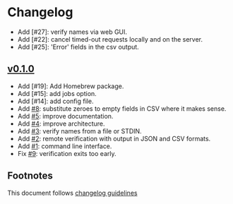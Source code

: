 # Changelog

- Add [#27]: verify names via web GUI.
- Add [#22]: cancel timed-out requests locally and on the server.
- Add [#25]: 'Error' fields in the csv output.

## [v0.1.0]

- Add [#19]: Add Homebrew package.
- Add [#15]: add jobs option.
- Add [#14]: add config file.
- Add [#8]: substitute zeroes to empty fields in CSV where it makes sense.
- Add [#5]: improve documentation.
- Add [#4]: improve architecture.
- Add [#3]: verify names from a file or STDIN.
- Add [#2]: remote verification with output in JSON and CSV formats.
- Add [#1]: command line interface.
- Fix [#9]: verification exits too early.

## Footnotes

This document follows [changelog guidelines]

[v0.1.1]: https://github.com/gnames/gnverify/compare/v0.1.0...v0.1.1
[v0.1.0]: https://github.com/gnames/gnverify/tree/v0.1.0

[#12]: https://github.com/gnames/gnverify/issues/12
[#11]: https://github.com/gnames/gnverify/issues/11
[#10]: https://github.com/gnames/gnverify/issues/10
[#9]: https://github.com/gnames/gnverify/issues/9
[#8]: https://github.com/gnames/gnverify/issues/8
[#7]: https://github.com/gnames/gnverify/issues/7
[#6]: https://github.com/gnames/gnverify/issues/6
[#5]: https://github.com/gnames/gnverify/issues/5
[#4]: https://github.com/gnames/gnverify/issues/4
[#3]: https://github.com/gnames/gnverify/issues/3
[#2]: https://github.com/gnames/gnverify/issues/2
[#1]: https://github.com/gnames/gnverify/issues/1

[changelog guidelines]: https://github.com/olivierlacan/keep-a-changelog

